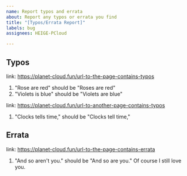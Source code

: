 ```yaml
---
name: Report typos and errata
about: Report any typos or errata you find
title: "[Typos/Errata Report]"
labels: bug
assignees: HEIGE-PCloud

---
```


## Typos

link: https://planet-cloud.fun/url-to-the-page-contains-typos
1. "Rose are red" should be "Roses are red"
2. "Violets is blue" should be "Violets are blue"

link: https://planet-cloud.fun/url-to-another-page-contains-typos
1. "Clocks tells time," should be "Clocks tell time,"

## Errata

link: https://planet-cloud.fun/url-to-the-page-contains-errata
1. "And so aren't you." should be "And so are you."
Of course I still love you.
